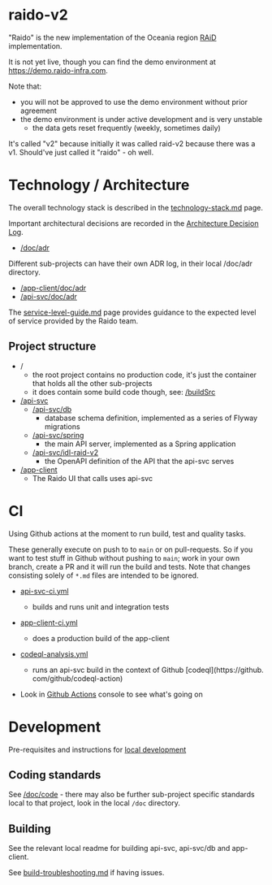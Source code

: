 # raido-v2

"Raido" is the new implementation of the Oceania region 
[RAiD](https://raid.org.au) implementation.

It is not yet live, though you can find the demo environment at 
https://demo.raido-infra.com.  

Note that:
* you will not be approved to use the demo environment without prior agreement
* the demo environment is under active development and is very unstable 
  * the data gets reset frequently (weekly, sometimes daily) 

It's called "v2" because initially it was called raid-v2 because there was a
v1. Should've just called it "raido" - oh well.


# Technology / Architecture

The overall technology stack is described in the
[technology-stack.md](/doc/technology-stack.md) page.


Important architectural decisions are recorded in the 
[Architecture Decision Log](https://github.com/joelparkerhenderson/architecture-decision-record#what-is-an-architecture-decision-record).

* [/doc/adr](./doc/adr)

Different sub-projects can have their own ADR log, in their local /doc/adr
directory.

* [/app-client/doc/adr](./app-client/doc/adr)
* [/api-svc/doc/adr](./api-svc/doc/adr)


The [service-level-guide.md](/doc/service-level-guide.md) page provides guidance
to the expected level of service provided by the Raido team.


## Project structure

* /
  * the root project contains no production code, it's just the container that
  holds all the other sub-projects
  * it does contain some build code though, 
  see: [/buildSrc](./buildSrc)
* [/api-svc](/api-svc)
  * [/api-svc/db](/api-svc/db)
    * database schema definition, implemented as a series of Flyway migrations
  * [/api-svc/spring](/api-svc/spring) 
    * the main API server, implemented as a Spring application
  * [/api-svc/idl-raid-v2](./api-svc/idl-raid-v2/src/readme.md)
    * the OpenAPI definition of the API that the api-svc serves
* [/app-client](/app-client)
  * The Raido UI that calls uses api-svc 


# CI

Using Github actions at the moment to run build, test and quality tasks.

These generally execute on push to to `main` or on pull-requests.
So if you want to test stuff in Github without pushing to `main`;
  work in your own branch, create a PR and it will run the build and tests.
Note that changes consisting solely of `*.md` files are intended to be ignored.

* [api-svc-ci.yml](.github/workflows/api-svc-ci.yml)
  * builds and runs unit and integration tests
* [app-client-ci.yml](.github/workflows/app-client-ci.yml)
  * does a production build of the app-client
* [codeql-analysis.yml](.github/workflows/codeql-analysis.yml)
  * runs an api-svc build in the context of Github 
  [codeql](https://github. com/github/codeql-action)

* Look in [Github Actions](https://github.com/au-research/raido-v2/actions)
  console to see what's going on


# Development 

Pre-requisites and instructions for 
[local development](./doc/local-development.md) 
 
## Coding standards

See [/doc/code](./doc/code/readme.md) - there may also be further sub-project 
specific standards local to that project, look in the local `/doc` directory.

## Building
See the relevant local readme for building api-svc, api-svc/db and app-client.

See [build-troubleshooting.md](/doc/build-troubleshooting.md) if
having issues.

